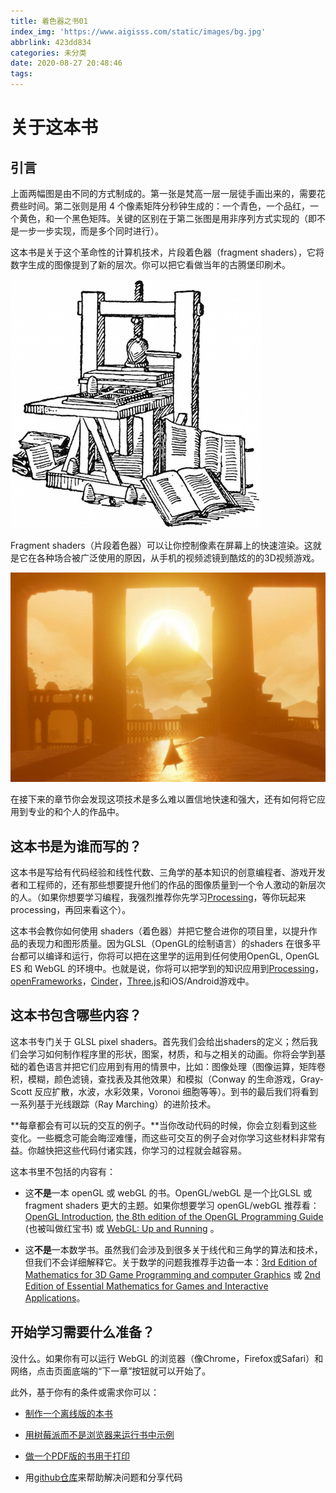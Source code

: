 ```yaml
---
title: 着色器之书01
index_img: 'https://www.aigisss.com/static/images/bg.jpg'
abbrlink: 423dd834
categories: 未分类
date: 2020-08-27 20:48:46
tags:
---
```


# 关于这本书

## 引言

<canvas id="custom" class="canvas" data-fragment-url="cmyk-halftone.frag" data-textures="vangogh.jpg" width="700px" height="320px"></canvas>

上面两幅图是由不同的方式制成的。第一张是梵高一层一层徒手画出来的，需要花费些时间。第二张则是用 4 个像素矩阵分秒钟生成的：一个青色，一个品红，一个黄色，和一个黑色矩阵。关键的区别在于第二张图是用非序列方式实现的（即不是一步一步实现，而是多个同时进行）。

这本书是关于这个革命性的计算机技术，片段着色器（fragment shaders），它将数字生成的图像提到了新的层次。你可以把它看做当年的古腾堡印刷术。

![Gutenberg's press](%E7%9D%80%E8%89%B2%E5%99%A8%E4%B9%8B%E4%B9%A601/gutenpress.jpg)

Fragment shaders（片段着色器）可以让你控制像素在屏幕上的快速渲染。这就是它在各种场合被广泛使用的原因，从手机的视频滤镜到酷炫的的3D视频游戏。

![Journey by That Game Company](%E7%9D%80%E8%89%B2%E5%99%A8%E4%B9%8B%E4%B9%A601/journey.jpg)

在接下来的章节你会发现这项技术是多么难以置信地快速和强大，还有如何将它应用到专业的和个人的作品中。


## 这本书是为谁而写的？

这本书是写给有代码经验和线性代数、三角学的基本知识的创意编程者、游戏开发者和工程师的，还有那些想要提升他们的作品的图像质量到一个令人激动的新层次的人。（如果你想要学习编程，我强烈推荐你先学习[Processing](https://processing.org/)，等你玩起来processing，再回来看这个）。

这本书会教你如何使用 shaders（着色器）并把它整合进你的项目里，以提升作品的表现力和图形质量。因为GLSL（OpenGL的绘制语言）的shaders 在很多平台都可以编译和运行，你将可以把在这里学的运用到任何使用OpenGL, OpenGL ES 和 WebGL 的环境中。也就是说，你将可以把学到的知识应用到[Processing](https://processing.org/)，[openFrameworks](http://openframeworks.cc/)，[Cinder](http://libcinder.org/)，[Three.js](http://threejs.org/)和iOS/Android游戏中。


## 这本书包含哪些内容？

这本书专门关于 GLSL pixel shaders。首先我们会给出shaders的定义；然后我们会学习如何制作程序里的形状，图案，材质，和与之相关的动画。你将会学到基础的着色语言并把它们应用到有用的情景中，比如：图像处理（图像运算，矩阵卷积，模糊，颜色滤镜，查找表及其他效果）和模拟（Conway 的生命游戏，Gray-Scott 反应扩散，水波，水彩效果，Voronoi 细胞等等）。到书的最后我们将看到一系列基于光线跟踪（Ray Marching）的进阶技术。

**每章都会有可以玩的交互的例子。**当你改动代码的时候，你会立刻看到这些变化。一些概念可能会晦涩难懂，而这些可交互的例子会对你学习这些材料非常有益。你越快把这些代码付诸实践，你学习的过程就会越容易。

这本书里不包括的内容有：

* 这**不是**一本 openGL 或 webGL 的书。OpenGL/webGL 是一个比GLSL 或 fragment shaders 更大的主题。如果你想要学习 openGL/webGL 推荐看： [OpenGL Introduction](https://open.gl/introduction), [the 8th edition of the OpenGL Programming Guide](http://www.amazon.com/OpenGL-Programming-Guide-Official-Learning/dp/0321773039/ref=sr_1_1?s=books&ie=UTF8&qid=1424007417&sr=1-1&keywords=open+gl+programming+guide) (也被叫做红宝书) 或 [WebGL: Up and Running](http://www.amazon.com/WebGL-Up-Running-Tony-Parisi/dp/144932357X/ref=sr_1_4?s=books&ie=UTF8&qid=1425147254&sr=1-4&keywords=webgl)
  。

* 这**不是**一本数学书。虽然我们会涉及到很多关于线代和三角学的算法和技术，但我们不会详细解释它。关于数学的问题我推荐手边备一本：[3rd Edition of Mathematics for 3D Game Programming and computer Graphics](http://www.amazon.com/Mathematics-Programming-Computer-Graphics-Third/dp/1435458869/ref=sr_1_1?ie=UTF8&qid=1424007839&sr=8-1&keywords=mathematics+for+games) 或 [2nd Edition of Essential Mathematics for Games and Interactive Applications](http://www.amazon.com/Essential-Mathematics-Games-Interactive-Applications/dp/0123742978/ref=sr_1_1?ie=UTF8&qid=1424007889&sr=8-1&keywords=essentials+mathematics+for+developers)。

## 开始学习需要什么准备？

没什么。如果你有可以运行 WebGL 的浏览器（像Chrome，Firefox或Safari）和网络，点击页面底端的“下一章”按钮就可以开始了。

此外，基于你有的条件或需求你可以：

* [制作一个离线版的本书](https://thebookofshaders.com/appendix/)

* [用树莓派而不是浏览器来运行书中示例](https://thebookofshaders.com/appendix/)

* [做一个PDF版的书用于打印](https://thebookofshaders.com/appendix/)

* 用[github仓库](https://github.com/patriciogonzalezvivo/thebookofshaders)来帮助解决问题和分享代码